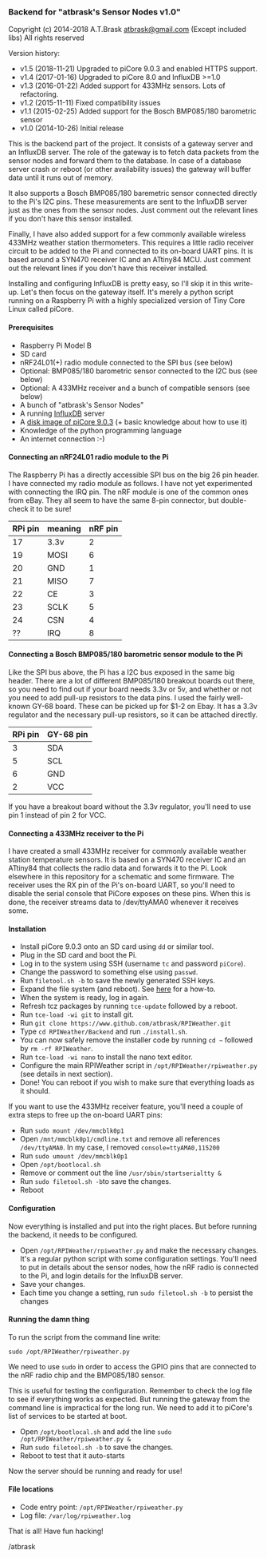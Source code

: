 ### Backend for "atbrask's Sensor Nodes v1.0"
Copyright (c) 2014-2018 A.T.Brask <atbrask@gmail.com> (Except included libs)
All rights reserved

Version history:
* v1.5 (2018-11-21) Upgraded to piCore 9.0.3 and enabled HTTPS support.
* v1.4 (2017-01-16) Upgraded to piCore 8.0 and InfluxDB >=1.0
* v1.3 (2016-01-22) Added support for 433MHz sensors. Lots of refactoring.
* v1.2 (2015-11-11) Fixed compatibility issues
* v1.1 (2015-02-25) Added support for the Bosch BMP085/180 barometric sensor
* v1.0 (2014-10-26) Initial release

This is the backend part of the project. It consists of a gateway server and
an InfluxDB server. The role of the gateway is to fetch data packets from the
sensor nodes and forward them to the database. In case of a database server
crash or reboot (or other availability issues) the gateway will buffer data
until it runs out of memory.

It also supports a Bosch BMP085/180 baremetric sensor connected directly to
the Pi's I2C pins. These measurements are sent to the InfluxDB server just as
the ones from the sensor nodes. Just comment out the relevant lines if you
don't have this sensor installed.

Finally, I have also added support for a few commonly available wireless
433MHz weather station thermometers. This requires a little radio receiver
circuit to be added to the Pi and connected to its on-board UART pins. It
is based around a SYN470 receiver IC and an ATtiny84 MCU. Just comment out
the relevant lines if you don't have this receiver installed.

Installing and configuring InfluxDB is pretty easy, so I'll skip it in this
write-up. Let's then focus on the gateway itself. It's merely a python script
running on a Raspberry Pi with a highly specialized version of Tiny Core Linux
called piCore.

#### Prerequisites
* Raspberry Pi Model B
* SD card
* nRF24L01(+) radio module connected to the SPI bus (see below)
* Optional: BMP085/180 barometric sensor connected to the I2C bus (see below)
* Optional: A 433MHz receiver and a bunch of compatible sensors (see below)
* A bunch of "atbrask's Sensor Nodes"
* A running [InfluxDB](http://influxdb.com) server
* A [disk image of piCore 9.0.3](http://tinycorelinux.net/9.x/armv6/releases/RPi/piCore-9.0.3.zip) (+ basic knowledge about how to use it)
* Knowledge of the python programming language
* An internet connection :-)

#### Connecting an nRF24L01 radio module to the Pi
The Raspberry Pi has a directly accessible SPI bus on the big 26 pin header. I
have connected my radio module as follows. I have not yet experimented with
connecting the IRQ pin. The nRF module is one of the common ones from eBay.
They all seem to have the same 8-pin connector, but double-check it to be sure!

RPi pin | meaning | nRF pin
--------|---------|--------
17      | 3.3v    | 2
19      | MOSI    | 6
20      | GND     | 1
21      | MISO    | 7
22      | CE      | 3
23      | SCLK    | 5
24      | CSN     | 4
??      | IRQ     | 8

#### Connecting a Bosch BMP085/180 barometric sensor module to the Pi
Like the SPI bus above, the Pi has a I2C bus exposed in the same big header.
There are a lot of different BMP085/180 breakout boards out there, so you need
to find out if your board needs 3.3v or 5v, and whether or not you need to add
pull-up resistors to the data pins. I used the fairly well-known GY-68 board.
These can be picked up for $1-2 on Ebay. It has a 3.3v regulator and the
necessary pull-up resistors, so it can be attached directly.

RPi pin | GY-68 pin
--------|----------
3       | SDA
5       | SCL
6       | GND
2       | VCC

If you have a breakout board without the 3.3v regulator, you'll need to use
pin 1 instead of pin 2 for VCC.

#### Connecting a 433MHz receiver to the Pi
I have created a small 433MHz receiver for commonly available weather station
temperature sensors. It is based on a SYN470 receiver IC and an ATtiny84 that 
collects the radio data and forwards it to the Pi. Look elsewhere in this
repository for a schematic and some firmware. The receiver uses the RX pin of
the Pi's on-board UART, so you'll need to disable the serial console that
PiCore exposes on these pins. When this is done, the receiver streams data
to /dev/ttyAMA0 whenever it receives some.

#### Installation
* Install piCore 9.0.3 onto an SD card using `dd` or similar tool.
* Plug in the SD card and boot the Pi.
* Log in to the system using SSH (username `tc` and password `piCore`).
* Change the password to something else using `passwd`.
* Run `filetool.sh -b` to save the newly generated SSH keys.
* Expand the file system (and reboot). See [here](http://www.maketecheasier.com/review-of-picore/) for a how-to.
* When the system is ready, log in again.
* Refresh tcz packages by running `tce-update` followed by a reboot.
* Run `tce-load -wi git` to install git.
* Run `git clone https://www.github.com/atbrask/RPIWeather.git`
* Type `cd RPIWeather/Backend` and run `./install.sh`.
* You can now safely remove the installer code by running `cd ~` followed by `rm -rf RPIWeather`.
* Run `tce-load -wi nano` to install the nano text editor.
* Configure the main RPIWeather script in `/opt/RPIWeather/rpiweather.py` (see details in next section).
* Done! You can reboot if you wish to make sure that everything loads as it should.

If you want to use the 433MHz receiver feature, you'll need a couple of extra steps to free up the on-board UART pins:

* Run `sudo mount /dev/mmcblk0p1`
* Open `/mnt/mmcblk0p1/cmdline.txt` and remove all references `/dev/ttyAMA0`. In my case, I removed `console=ttyAMA0,115200`
* Run `sudo umount /dev/mmcblk0p1`
* Open `/opt/bootlocal.sh`
* Remove or comment out the line `/usr/sbin/startserialtty &`
* Run `sudo filetool.sh -b`to save the changes.
* Reboot

#### Configuration
Now everything is installed and put into the right places. But before running 
the backend, it needs to be configured. 

* Open `/opt/RPIWeather/rpiweather.py` and make the necessary changes. It's a regular python script with some configuration settings. You'll need to put in details about the sensor nodes, how the nRF radio is connected to the Pi, and login details for the InfluxDB server.
* Save your changes.
* Each time you change a setting, run `sudo filetool.sh -b` to persist the changes

#### Running the damn thing
To run the script from the command line write:

    sudo /opt/RPIWeather/rpiweather.py


We need to use `sudo` in order to access the GPIO pins that are connected to
the nRF radio chip and the BMP085/180 sensor.

This is useful for testing the configuration. Remember to check the log file to
see if everything works as expected. But running the gateway from the command
line is impractical for the long run. We need to add it to piCore's list of 
services to be started at boot.

* Open `/opt/bootlocal.sh` and add the line `sudo /opt/RPIWeather/rpiweather.py &`
* Run `sudo filetool.sh -b` to save the changes.
* Reboot to test that it auto-starts

Now the server should be running and ready for use!

#### File locations
* Code entry point: `/opt/RPIWeather/rpiweather.py`
* Log file: `/var/log/rpiweather.log`

That is all! Have fun hacking!

/atbrask

